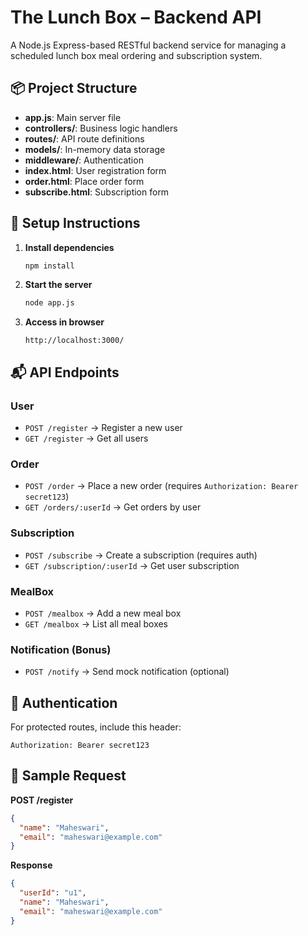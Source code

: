 
# The Lunch Box – Backend API

A Node.js Express-based RESTful backend service for managing a scheduled lunch box meal ordering and subscription system.

## 📦 Project Structure

- **app.js**: Main server file
- **controllers/**: Business logic handlers
- **routes/**: API route definitions
- **models/**: In-memory data storage
- **middleware/**: Authentication
- **index.html**: User registration form
- **order.html**: Place order form
- **subscribe.html**: Subscription form

## 🚀 Setup Instructions

1. **Install dependencies**
   ```bash
   npm install
   ```

2. **Start the server**
   ```bash
   node app.js
   ```

3. **Access in browser**
   ```
   http://localhost:3000/
   ```

## 📬 API Endpoints

### User
- `POST /register` → Register a new user
- `GET /register` → Get all users

### Order
- `POST /order` → Place a new order (requires `Authorization: Bearer secret123`)
- `GET /orders/:userId` → Get orders by user

### Subscription
- `POST /subscribe` → Create a subscription (requires auth)
- `GET /subscription/:userId` → Get user subscription

### MealBox
- `POST /mealbox` → Add a new meal box
- `GET /mealbox` → List all meal boxes

### Notification (Bonus)
- `POST /notify` → Send mock notification (optional)

## 🔐 Authentication

For protected routes, include this header:
```
Authorization: Bearer secret123
```

## 🧪 Sample Request

**POST /register**
```json
{
  "name": "Maheswari",
  "email": "maheswari@example.com"
}
```

**Response**
```json
{
  "userId": "u1",
  "name": "Maheswari",
  "email": "maheswari@example.com"
}


